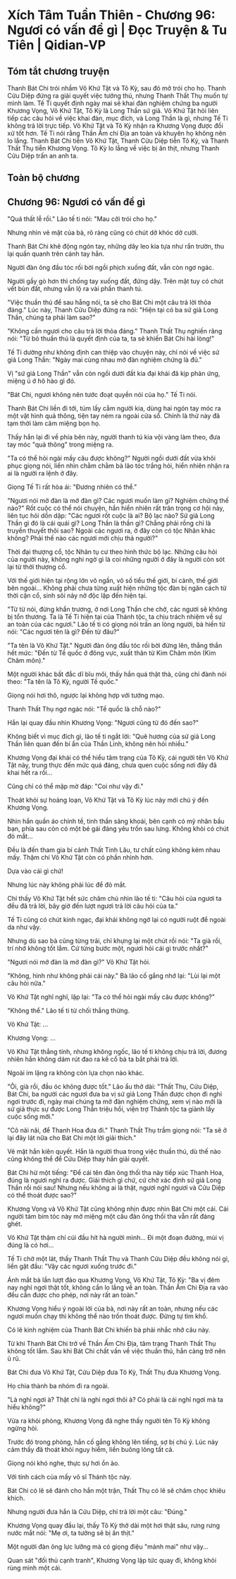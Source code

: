 # Xích Tâm Tuần Thiên - Chương 96: Ngươi có vấn đề gì | Đọc Truyện & Tu Tiên | Qidian-VP



## Tóm tắt chương truyện

Thanh Bát Chi trói nhầm Võ Khứ Tật và Tô Kỳ, sau đó mở trói cho họ. Thanh Cửu Diệp đứng ra giải quyết việc tướng thú, nhưng Thanh Thất Thụ muốn tự mình làm. Tế Ti quyết định ngày mai sẽ khai đàn nghiệm chứng ba người Khương Vọng, Võ Khứ Tật, Tô Kỳ là Long Thần sứ giả. Võ Khứ Tật hỏi liên tiếp các câu hỏi về việc khai đàn, mục đích, và Long Thần là gì, nhưng Tế Ti không trả lời trực tiếp. Võ Khứ Tật và Tô Kỳ nhận ra Khương Vọng được đối xử tốt hơn. Tế Ti nói rằng Thần Ấm chi Địa an toàn và khuyên họ không nên lo lắng. Thanh Bát Chi tiễn Võ Khứ Tật, Thanh Cửu Diệp tiễn Tô Kỳ, và Thanh Thất Thụ tiễn Khương Vọng. Tô Kỳ lo lắng về việc bị ăn thịt, nhưng Thanh Cửu Diệp trấn an anh ta.


## Toàn bộ chương

## Chương 96: Ngươi có vấn đề gì

"Quá thất lễ rồi." Lão tế ti nói: "Mau cởi trói cho họ."

Nhưng nhìn vẻ mặt của bà, rõ ràng cũng có chút dở khóc dở cười.

Thanh Bát Chi khẽ động ngón tay, những dây leo kia tựa như rắn trườn, thu lại quấn quanh trên cánh tay hắn.

Người đàn ông đầu tóc rối bời ngồi phịch xuống đất, vẫn còn ngơ ngác.

Người gầy gò hơn thì chống tay xuống đất, đứng dậy. Trên mặt tuy có chút vết bùn đất, nhưng vẫn lộ ra vài phần thanh tú.

"Việc thuần thú để sau hẵng nói, ta sẽ cho Bát Chi một câu trả lời thỏa đáng." Lúc này, Thanh Cửu Diệp đứng ra nói: "Hiện tại có ba sứ giả Long Thần, chúng ta phải làm sao?"

"Không cần ngươi cho câu trả lời thỏa đáng." Thanh Thất Thụ nghiến răng nói: "Từ bỏ thuần thú là quyết định của ta, ta sẽ khiến Bát Chi hài lòng!"

Tế Ti dường như không định can thiệp vào chuyện này, chỉ nói về việc sứ giả Long Thần: "Ngày mai cùng nhau mở đàn nghiệm chứng là đủ."

Vị "sứ giả Long Thần" vẫn còn ngồi dưới đất kia đại khái đã kịp phản ứng, miệng ú ớ hô hào gì đó.

"Bát Chi, ngươi không nên tước đoạt quyền nói của họ." Tế Ti nói.

Thanh Bát Chi liền đi tới, túm lấy cằm người kia, dùng hai ngón tay móc ra một vật hình quả thông, tiện tay ném ra ngoài cửa sổ. Chính là thứ này đã tạm thời làm câm miệng bọn họ.

Thấy hắn lại đi về phía bên này, người thanh tú kia vội vàng làm theo, đưa tay móc "quả thông" trong miệng ra.

"Ta có thể hỏi ngài mấy câu được không?" Người ngồi dưới đất vừa khôi phục giọng nói, liền nhìn chằm chằm bà lão tóc trắng hỏi, hiển nhiên nhận ra ai là người ra lệnh ở đây.

Giọng Tế Ti rất hòa ái: "Đương nhiên có thể."

"Ngươi nói mở đàn là mở đàn gì? Các ngươi muốn làm gì? Nghiệm chứng thế nào?" Rốt cuộc có thể nói chuyện, hắn hiển nhiên rất trân trọng cơ hội này, liên tục hỏi dồn dập: "Các ngươi rốt cuộc là ai? Bộ lạc nào? Sứ giả Long Thần gì đó là cái quái gì? Long Thần là thần gì? Chẳng phải rồng chỉ là truyền thuyết thôi sao? Ngoài các ngươi ra, ở đây còn có tộc Nhân khác không? Phải thế nào các ngươi mới chịu thả người?"

Thời đại thượng cổ, tộc Nhân tụ cư theo hình thức bộ lạc. Những câu hỏi của người này, không nghi ngờ gì là coi những người ở đây là người còn sót lại từ thời thượng cổ.

Với thế giới hiện tại rộng lớn vô ngần, vô số tiểu thế giới, bí cảnh, thế giới bên ngoài... Không phải chưa từng xuất hiện những tộc đàn bị ngăn cách từ thời cận cổ, sinh sôi nảy nở độc lập đến hiện tại.

"Từ từ nói, đừng khẩn trương, ở nơi Long Thần che chở, các ngươi sẽ không bị tổn thương. Ta là Tế Ti hiện tại của Thánh tộc, ta chịu trách nhiệm về sự an toàn của các ngươi." Lão tế ti có giọng nói trấn an lòng người, bà hiền từ nói: "Các ngươi tên là gì? Đến từ đâu?"

"Ta tên là Võ Khứ Tật." Người đàn ông đầu tóc rối bời đứng lên, thẳng thắn hết mức: "Đến từ Tề quốc ở đông vực, xuất thân từ Kim Châm môn (Kim Châm môn)."

Một người khác bất đắc dĩ bĩu môi, thấy hắn quá thật thà, cũng chỉ đành nói theo: "Ta tên là Tô Kỳ, người Tề quốc."

Giọng nói hơi thô, ngược lại không hợp với tướng mạo.

Thanh Thất Thụ ngơ ngác nói: "Tề quốc là chỗ nào?"

Hắn lại quay đầu nhìn Khương Vọng: "Ngươi cũng từ đó đến sao?"

Không biết vì mục đích gì, lão tế ti ngắt lời: "Quê hương của sứ giả Long Thần liên quan đến bí ẩn của Thần Linh, không nên hỏi nhiều."

Khương Vọng đại khái có thể hiểu tâm trạng của Tô Kỳ, cái người tên Võ Khứ Tật này, trung thực đến mức quá đáng, chưa quen cuộc sống nơi đây đã khai hết ra rồi...

Cũng chỉ có thể mập mờ đáp: "Coi như vậy đi."

Thoát khỏi sự hoảng loạn, Võ Khứ Tật và Tô Kỳ lúc này mới chú ý đến Khương Vọng.

Nhìn hắn quần áo chỉnh tề, tinh thần sảng khoái, bên cạnh có mỹ nhân bầu bạn, phía sau còn có một bé gái đáng yêu trốn sau lưng. Không khỏi có chút đỏ mắt...

Đều là đến tham gia bí cảnh Thất Tinh Lâu, tư chất cũng không kém nhau mấy. Thậm chí Võ Khứ Tật còn có phần nhỉnh hơn.

Dựa vào cái gì chứ!

Nhưng lúc này không phải lúc để đỏ mắt.

Chỉ thấy Võ Khứ Tật hết sức chăm chú nhìn lão tế ti: "Câu hỏi của ngươi ta đều đã trả lời, bây giờ đến lượt ngươi trả lời câu hỏi của ta."

Tế Ti cũng có chút kinh ngạc, đại khái không ngờ lại có người ruột để ngoài da như vậy.

Nhưng dù sao bà cũng từng trải, chỉ khựng lại một chút rồi nói: "Ta già rồi, trí nhớ không tốt lắm. Cứ từng bước một, ngươi hỏi cái gì trước nhất?"

"Ngươi nói mở đàn là mở đàn gì?" Võ Khứ Tật hỏi.

"Không, hình như không phải cái này." Bà lão cố gắng nhớ lại: "Lùi lại một câu hỏi nữa."

Võ Khứ Tật nghĩ nghĩ, lặp lại: "Ta có thể hỏi ngài mấy câu được không?"

"Không thể." Lão tế ti từ chối thẳng thừng.

Võ Khứ Tật: ...

Khương Vọng: ...

Võ Khứ Tật thẳng tính, nhưng không ngốc, lão tế ti không chịu trả lời, đương nhiên hắn không dám rút đao ra kề cổ bà ta bắt phải trả lời.

Ngoài im lặng ra không còn lựa chọn nào khác.

"Ôi, già rồi, đầu óc không được tốt." Lão ẩu thở dài: "Thất Thụ, Cửu Diệp, Bát Chi, ba người các ngươi đưa ba vị sứ giả Long Thần được chọn đi nghỉ ngơi trước đi, ngày mai chúng ta mở đàn nghiệm chứng, xem vị nào mới là sứ giả thực sự được Long Thần triệu hồi, viện trợ Thánh tộc ta giành lấy cuộc sống mới."

"Cô nãi nãi, để Thanh Hoa đưa đi." Thanh Thất Thụ trầm giọng nói: "Ta sẽ ở lại đây lát nữa cho Bát Chi một lời giải thích."

Vẻ mặt hắn kiên quyết. Hắn là người thua trong việc thuần thú, dù thế nào cũng không thể để Cửu Diệp thay hắn giải quyết.

Bát Chi hừ một tiếng: "Để cái tên đàn ông thối tha này tiếp xúc Thanh Hoa, đúng là ngươi nghĩ ra được. Giải thích gì chứ, cứ chờ xác định sứ giả Long Thần rồi nói sau! Nhưng nếu không ai là thật, ngươi nghĩ ngươi và Cửu Diệp có thể thoát được sao?"

Khương Vọng và Võ Khứ Tật cũng không nhịn được nhìn Bát Chi một cái. Cái người tám bím tóc này mở miệng một câu đàn ông thối tha vẫn rất đáng ghét.

Võ Khứ Tật thậm chí cúi đầu hít hà người mình... Đi một đoạn đường, mùi vị đúng là có hơi...

Tế Ti chờ một lát, thấy Thanh Thất Thụ và Thanh Cửu Diệp đều không nói gì, liền gật đầu: "Vậy các ngươi xuống trước đi."

Ánh mắt bà lần lượt đảo qua Khương Vọng, Võ Khứ Tật, Tô Kỳ: "Ba vị đêm nay nghỉ ngơi thật tốt, không cần lo lắng về an toàn. Thần Ấm Chi Địa ra vào đều cần được cho phép, nơi này rất an toàn."

Khương Vọng hiểu ý ngoài lời của bà, nơi này rất an toàn, nhưng nếu các ngươi muốn chạy thì không thể nào trốn thoát được. Đừng tự tìm khổ.

Có lẽ kinh nghiệm của Thanh Bát Chi khiến bà phải nhắc nhở câu này.

Từ khi Thanh Bát Chi trở về Thần Ấm Chi Địa, tâm trạng Thanh Thất Thụ không tốt lắm. Sau khi Bát Chi chất vấn về việc thuần thú, hắn càng trở nên ủ rũ.

Bát Chi đưa Võ Khứ Tật, Cửu Diệp đưa Tô Kỳ, Thất Thụ đưa Khương Vọng.

Họ chia thành ba nhóm đi ra ngoài.

"Là nghỉ ngơi à? Thật chỉ là nghỉ ngơi thôi à? Có phải là cái nghỉ ngơi mà ta hiểu không?"

Vừa ra khỏi phòng, Khương Vọng đã nghe thấy người tên Tô Kỳ không ngừng hỏi.

Trước đó trong phòng, hắn cố gắng không lên tiếng, sợ bị chú ý. Lúc này cảm thấy đã thoát khỏi nguy hiểm, liền buông lỏng tất cả.

Giọng nói khó nghe, thực sự hơi ồn ào.

Với tính cách của mấy võ sĩ Thánh tộc này.

Bát Chi có lẽ sẽ đánh cho hắn một trận, Thất Thụ có lẽ sẽ châm chọc khiêu khích.

Nhưng người đưa hắn là Cửu Diệp, chỉ trả lời một câu: "Đúng."

Khương Vọng quay đầu lại, thấy Tô Kỳ thở dài một hơi thật sâu, rưng rưng nước mắt nói: "Mẹ ơi, ta tưởng sẽ bị ăn thịt."

Một người đàn ông lực lưỡng mà có giọng điệu "mảnh mai" như vậy...

Quan sát "đối thủ cạnh tranh", Khương Vọng lập tức quay đi, không khỏi rùng mình một cái.